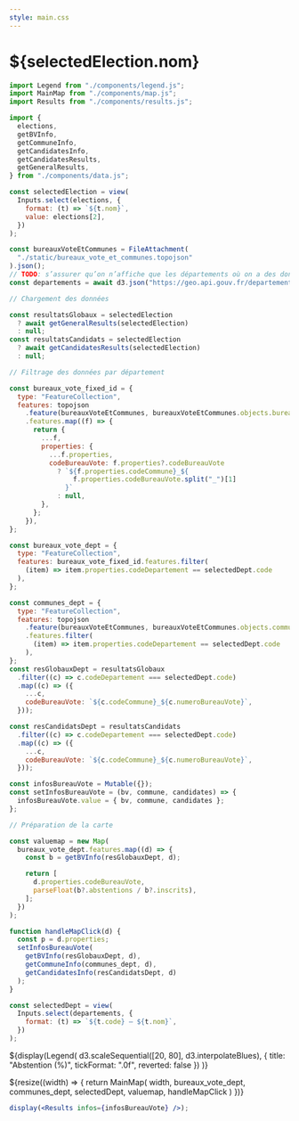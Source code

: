 ```yaml
---
style: main.css
---
```


<link rel="preconnect" href="https://rsms.me/">
<link rel="stylesheet" href="https://rsms.me/inter/inter.css">

# ${selectedElection.nom}

```js
import Legend from "./components/legend.js";
import MainMap from "./components/map.js";
import Results from "./components/results.js";

import {
  elections,
  getBVInfo,
  getCommuneInfo,
  getCandidatesInfo,
  getCandidatesResults,
  getGeneralResults,
} from "./components/data.js";
```

```js
const selectedElection = view(
  Inputs.select(elections, {
    format: (t) => `${t.nom}`,
    value: elections[2],
  })
);
```

```js
const bureauxVoteEtCommunes = FileAttachment(
  "./static/bureaux_vote_et_communes.topojson"
).json();
// TODO: s’assurer qu’on n’affiche que les départements où on a des données
const departements = await d3.json("https://geo.api.gouv.fr/departements");
```

```js
// Chargement des données

const resultatsGlobaux = selectedElection
  ? await getGeneralResults(selectedElection)
  : null;
const resultatsCandidats = selectedElection
  ? await getCandidatesResults(selectedElection)
  : null;
```

```js
// Filtrage des données par département

const bureaux_vote_fixed_id = {
  type: "FeatureCollection",
  features: topojson
    .feature(bureauxVoteEtCommunes, bureauxVoteEtCommunes.objects.bureaux_vote)
    .features.map((f) => {
      return {
        ...f,
        properties: {
          ...f.properties,
          codeBureauVote: f.properties?.codeBureauVote
            ? `${f.properties.codeCommune}_${
                f.properties.codeBureauVote.split("_")[1]
              }`
            : null,
        },
      };
    }),
};

const bureaux_vote_dept = {
  type: "FeatureCollection",
  features: bureaux_vote_fixed_id.features.filter(
    (item) => item.properties.codeDepartement == selectedDept.code
  ),
};

const communes_dept = {
  type: "FeatureCollection",
  features: topojson
    .feature(bureauxVoteEtCommunes, bureauxVoteEtCommunes.objects.communes)
    .features.filter(
      (item) => item.properties.codeDepartement == selectedDept.code
    ),
};
const resGlobauxDept = resultatsGlobaux
  .filter((c) => c.codeDepartement === selectedDept.code)
  .map((c) => ({
    ...c,
    codeBureauVote: `${c.codeCommune}_${c.numeroBureauVote}`,
  }));

const resCandidatsDept = resultatsCandidats
  .filter((c) => c.codeDepartement === selectedDept.code)
  .map((c) => ({
    ...c,
    codeBureauVote: `${c.codeCommune}_${c.numeroBureauVote}`,
  }));

const infosBureauVote = Mutable({});
const setInfosBureauVote = (bv, commune, candidates) => {
  infosBureauVote.value = { bv, commune, candidates };
};
```

```js
// Préparation de la carte

const valuemap = new Map(
  bureaux_vote_dept.features.map((d) => {
    const b = getBVInfo(resGlobauxDept, d);

    return [
      d.properties.codeBureauVote,
      parseFloat(b?.abstentions / b?.inscrits),
    ];
  })
);

function handleMapClick(d) {
  const p = d.properties;
  setInfosBureauVote(
    getBVInfo(resGlobauxDept, d),
    getCommuneInfo(communes_dept, d),
    getCandidatesInfo(resCandidatsDept, d)
  );
}
```

```js
const selectedDept = view(
  Inputs.select(departements, {
    format: (t) => `${t.code} – ${t.nom}`,
  })
);
```

<div class="map-container" >
  <div class="card map">
    ${display(Legend(
      d3.scaleSequential([20, 80], 
      d3.interpolateBlues), { 
          title: "Abstention (%)", tickFormat: ".0f", reverted: false
        }) 
    )}

${resize((width) => { return MainMap( width, bureaux_vote_dept, communes_dept,
selectedDept, valuemap, handleMapClick ) })}

  </div>
  <div class="card map-info">

```jsx
display(<Results infos={infosBureauVote} />);
```

  </div>
</div>
